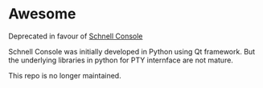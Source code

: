 # Awesome

Deprecated in favour of [Schnell Console](https://github.com/thevoyagingstar/Schnell)

Schnell Console was initially developed in Python using Qt framework. But the underlying libraries in python for PTY internface are not mature. 

This repo is no longer maintained.

